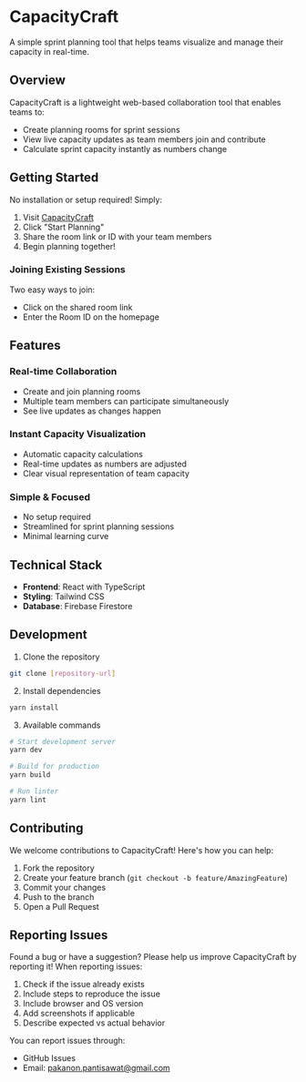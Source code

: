 # CapacityCraft

A simple sprint planning tool that helps teams visualize and manage their capacity in real-time.

## Overview

CapacityCraft is a lightweight web-based collaboration tool that enables teams to:
- Create planning rooms for sprint sessions
- View live capacity updates as team members join and contribute
- Calculate sprint capacity instantly as numbers change

## Getting Started

No installation or setup required! Simply:

1. Visit [CapacityCraft](https://capacity-craft.pakanon.me)
2. Click "Start Planning"
3. Share the room link or ID with your team members
4. Begin planning together!

### Joining Existing Sessions

Two easy ways to join:
- Click on the shared room link
- Enter the Room ID on the homepage

## Features

### Real-time Collaboration
- Create and join planning rooms
- Multiple team members can participate simultaneously
- See live updates as changes happen

### Instant Capacity Visualization
- Automatic capacity calculations
- Real-time updates as numbers are adjusted
- Clear visual representation of team capacity

### Simple & Focused
- No setup required
- Streamlined for sprint planning sessions
- Minimal learning curve

## Technical Stack

- **Frontend**: React with TypeScript
- **Styling**: Tailwind CSS
- **Database**: Firebase Firestore

## Development

1. Clone the repository
```bash
git clone [repository-url]
```

2. Install dependencies
```bash
yarn install
```

3. Available commands
```bash
# Start development server
yarn dev

# Build for production
yarn build

# Run linter
yarn lint
```

## Contributing

We welcome contributions to CapacityCraft! Here's how you can help:

1. Fork the repository
2. Create your feature branch (`git checkout -b feature/AmazingFeature`)
3. Commit your changes
4. Push to the branch
5. Open a Pull Request

## Reporting Issues

Found a bug or have a suggestion? Please help us improve CapacityCraft by reporting it! When reporting issues:

1. Check if the issue already exists
2. Include steps to reproduce the issue
3. Include browser and OS version
4. Add screenshots if applicable
5. Describe expected vs actual behavior

You can report issues through:
- GitHub Issues
- Email: pakanon.pantisawat@gmail.com

